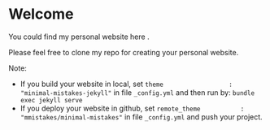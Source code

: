 # Welcome

You could find my personal website <a href="https://longhp1618.github.io" style="text-decoration:none"> here </a>.

Please feel free to clone my repo for creating your personal website.

Note:
- If you build your website in local, set `theme                  : "minimal-mistakes-jekyll"` in file `_config.yml` and then run by: `bundle exec jekyll serve`
- If you deploy your website in github, set `remote_theme           : "mmistakes/minimal-mistakes"` in file `_config.yml` and push your project.